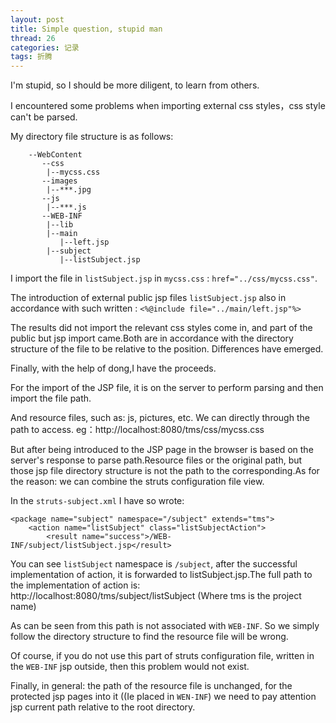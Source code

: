 ```yaml
---
layout: post
title: Simple question, stupid man
thread: 26
categories: 记录
tags: 折腾
---
```


I'm stupid, so I should be more diligent, to learn from others.  

I encountered some problems when importing external css styles，css style   can't be parsed.  

My directory file structure is as follows:

        --WebContent
           --css
            |--mycss.css
           --images
            |--***.jpg
           --js
            |--***.js
           --WEB-INF
            |--lib
            |--main
               |--left.jsp
            |--subject
               |--listSubject.jsp
               
I import the file in <code>listSubject.jsp</code> in <code>mycss.css</code> : <code>href="../css/mycss.css"</code>.  

The introduction of external public jsp files <code>listSubject.jsp</code> also in accordance with such written : <code><%@include file="../main/left.jsp"%></code>  

The results did not import the relevant css styles come in, and part of the public but jsp import came.Both are in accordance with the directory structure of the file to be relative to the position. Differences have emerged.   

Finally, with the help of dong,I have the proceeds.  

For the import of the JSP file, it is on the server to perform parsing and then import the file path.  

And resource files, such as: js, pictures, etc. We can directly through the path to access. eg：http://localhost:8080/tms/css/mycss.css   

But after being introduced to the JSP page in the browser is based on the server's response to parse path.Resource files or the original path, but those jsp file directory structure is not the path to the corresponding.As for the reason: we can combine the struts configuration file view.  

In the <code>struts-subject.xml</code> I have so wrote:

	<package name="subject" namespace="/subject" extends="tms">
	    <action name="listSubject" class="listSubjectAction">
	    	<result name="success">/WEB-INF/subject/listSubject.jsp</result>
            
You can see <code>listSubject</code>  namespace is <code>/subject</code>, after the successful implementation of action, it is forwarded to listSubject.jsp.The full path to the implementation of action is: http://localhost:8080/tms/subject/listSubject (Where tms is the project name)  

As can be seen from this path is not associated with <code>WEB-INF</code>. So we simply follow the directory structure to find the resource file will be wrong.  

Of course, if you do not use this part of struts configuration file, written in the <code>WEB-INF</code> jsp outside, then this problem would not exist.  


Finally, in general: the path of the resource file is unchanged, for the protected jsp pages into it ((Ie placed in <code>WEN-INF</code>) we need to pay attention jsp current path relative to the root directory.  
 
